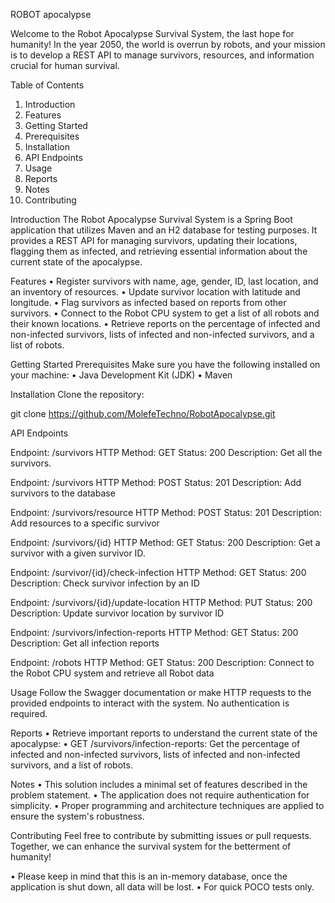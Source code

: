 ROBOT apocalypse 

Welcome to the Robot Apocalypse Survival System, the last hope for humanity! In the year 2050, the world is overrun by robots, and your mission is to develop a REST API to manage survivors, resources, and information crucial for human survival.

Table of Contents
1.	Introduction
2.	Features
3.	Getting Started
4.	Prerequisites
5.	Installation
6.	API Endpoints
7.	Usage
8.	Reports
9.	Notes
10.	Contributing

Introduction
The Robot Apocalypse Survival System is a Spring Boot application that utilizes Maven and an H2 database for testing purposes. It provides a REST API for managing survivors, updating their locations, flagging them as infected, and retrieving essential information about the current state of the apocalypse.

Features
•	Register survivors with name, age, gender, ID, last location, and an inventory of resources.
•	Update survivor location with latitude and longitude.
•	Flag survivors as infected based on reports from other survivors.
•	Connect to the Robot CPU system to get a list of all robots and their known locations.
•	Retrieve reports on the percentage of infected and non-infected survivors, lists of infected and non-infected survivors, and a list of robots.

Getting Started
Prerequisites
Make sure you have the following installed on your machine:
•	Java Development Kit (JDK)
•	Maven

Installation
Clone the repository: 

git clone https://github.com/MolefeTechno/RobotApocalypse.git
	

API Endpoints

Endpoint: /survivors
HTTP Method: GET
Status: 200
Description: Get all the survivors.

Endpoint: /survivors
HTTP Method: POST
Status: 201
Description: Add survivors to the database 

Endpoint: /survivors/resource
HTTP Method: POST
Status: 201
Description: Add resources to a specific survivor

Endpoint: /survivors/{id}
HTTP Method: GET
Status: 200
Description: Get a survivor with a given survivor ID.

Endpoint: /survivor/{id}/check-infection
HTTP Method: GET
Status: 200
Description: Check survivor infection by an ID

Endpoint: /survivors/{id}/update-location
HTTP Method: PUT
Status: 200
Description: Update survivor location by survivor ID

Endpoint: /survivors/infection-reports
HTTP Method: GET
Status: 200
Description: Get all infection reports

Endpoint: /robots
HTTP Method: GET
Status: 200
Description: Connect to the Robot CPU system and retrieve all Robot data

Usage
Follow the Swagger documentation or make HTTP requests to the provided endpoints to interact with the system. No authentication is required.

Reports
•	Retrieve important reports to understand the current state of the apocalypse:
•	GET /survivors/infection-reports: Get the percentage of infected and non-infected survivors, lists of infected and non-infected survivors, and a list of robots.

Notes
•	This solution includes a minimal set of features described in the problem statement.
•	The application does not require authentication for simplicity.
•	Proper programming and architecture techniques are applied to ensure the system's robustness.

Contributing
Feel free to contribute by submitting issues or pull requests. Together, we can enhance the survival system for the betterment of humanity!

•	Please keep in mind that this is an in-memory database, once the application is shut down, all data will be lost. 
•	For quick POCO tests only.
